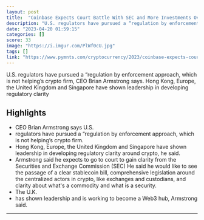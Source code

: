 ```yaml
---
layout: post
title:  "Coinbase Expects Court Battle With SEC and More Investments Overseas"
description: "U.S. regulators have pursued a “regulation by enforcement approach, which is not helping’s crypto firm, CEO Brian Armstrong says. Hong Kong, Europe, the United Kingdom and Singapore have shown leadership in developing regulatory clarity"
date: "2023-04-20 01:59:15"
categories: []
score: 33
image: "https://i.imgur.com/PlWf0cU.jpg"
tags: []
link: "https://www.pymnts.com/cryptocurrency/2023/coinbase-expects-court-battle-with-sec-and-more-investments-overseas/"
---
```


U.S. regulators have pursued a “regulation by enforcement approach, which is not helping’s crypto firm, CEO Brian Armstrong says. Hong Kong, Europe, the United Kingdom and Singapore have shown leadership in developing regulatory clarity

## Highlights

- CEO Brian Armstrong says U.S.
- regulators have pursued a “regulation by enforcement approach, which is not helping’s crypto firm.
- Hong Kong, Europe, the United Kingdom and Singapore have shown leadership in developing regulatory clarity around crypto, he said.
- Armstrong said he expects to go to court to gain clarity from the Securities and Exchange Commission (SEC) He said he would like to see the passage of a clear stablecoin bill, comprehensive legislation around the centralized actors in crypto, like exchanges and custodians, and clarity about what's a commodity and what is a security.
- The U.K.
- has shown leadership and is working to become a Web3 hub, Armstrong said.

---
